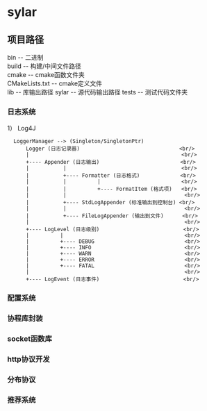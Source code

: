 # sylar

## 项目路径
bin -- 二进制  <br />
build -- 构建/中间文件路径 <br />
cmake -- cmake函数文件夹 <br />
CMakeLists.txt -- cmake定义文件 <br />
lib -- 库输出路径
sylar -- 源代码输出路径
tests -- 测试代码文件夹

### 日志系统
1）     Log4J

      LoggerManager --> (Singleton/SingletonPtr)
          Logger (日志记录器)                                <br/>
          |                                                 <br/>
          +---- Appender (日志输出)                          <br/>
          |           |                                     <br/>
          |           +---- Formatter (日志格式)             <br/>
          |           |          |                          <br/>
          |           |          +---- FormatItem (格式项)   <br/>
          |           |                                      <br/>
          |           +---- StdLogAppender (标准输出到控制台) <br/>
          |           |                                      <br/>
          |           +---- FileLogAppender (输出到文件)      <br/>
          |                                                  <br/>
          +---- LogLevel (日志级别)                           <br/>
          |          |                                       <br/>
          |          +---- DEBUG                             <br/>
          |          +---- INFO                              <br/>
          |          +---- WARN                              <br/>
          |          +---- ERROR                             <br/>
          |          +---- FATAL                             <br/>
          |                                                  <br/>
          +---- LogEvent (日志事件)                           <br/>
### 配置系统

### 协程库封装
### socket函数库
### http协议开发
### 分布协议
### 推荐系统